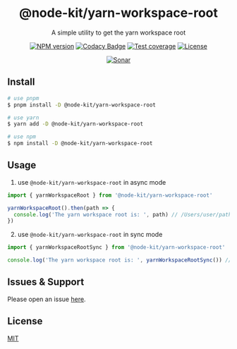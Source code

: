 <div style="text-align: center;" align="center">

# @node-kit/yarn-workspace-root

A simple utility to get the yarn workspace root

[![NPM version][npm-image]][npm-url]
[![Codacy Badge][codacy-image]][codacy-url]
[![Test coverage][codecov-image]][codecov-url]
[![License][license-image]][license-url]

[![Sonar][sonar-image]][sonar-url]

</div>

## Install

```bash
# use pnpm
$ pnpm install -D @node-kit/yarn-workspace-root

# use yarn
$ yarn add -D @node-kit/yarn-workspace-root

# use npm
$ npm install -D @node-kit/yarn-workspace-root
```

## Usage

1. use `@node-kit/yarn-workspace-root` in async mode

```js
import { yarnWorkspaceRoot } from '@node-kit/yarn-workspace-root'

yarnWorkspaceRoot().then(path => {
  console.log('The yarn workspace root is: ', path) // /Users/user/path/of/package/root or null
})
```

2. use `@node-kit/yarn-workspace-root` in sync mode

```js
import { yarnWorkspaceRootSync } from '@node-kit/yarn-workspace-root'

console.log('The yarn workspace root is: ', yarnWorkspaceRootSync()) // /Users/user/path/of/package/root or null
```

## Issues & Support

Please open an issue [here](https://github.com/saqqdy/@node-kit/yarn-workspace-root/issues).

## License

[MIT](LICENSE)

[npm-image]: https://img.shields.io/npm/v/@node-kit/yarn-workspace-root.svg?style=flat-square
[npm-url]: https://npmjs.org/package/@node-kit/yarn-workspace-root
[codacy-image]: https://app.codacy.com/project/badge/Grade/f70d4880e4ad4f40aa970eb9ee9d0696
[codacy-url]: https://www.codacy.com/gh/saqqdy/@node-kit/yarn-workspace-root/dashboard?utm_source=github.com&utm_medium=referral&utm_content=saqqdy/@node-kit/yarn-workspace-root&utm_campaign=Badge_Grade
[codecov-image]: https://img.shields.io/codecov/c/github/saqqdy/@node-kit/yarn-workspace-root.svg?style=flat-square
[codecov-url]: https://codecov.io/github/saqqdy/@node-kit/yarn-workspace-root?branch=master
[license-image]: https://img.shields.io/badge/License-MIT-blue.svg
[license-url]: LICENSE
[sonar-image]: https://sonarcloud.io/api/project_badges/quality_gate?project=saqqdy_node-kit
[sonar-url]: https://sonarcloud.io/dashboard?id=saqqdy_node-kit
